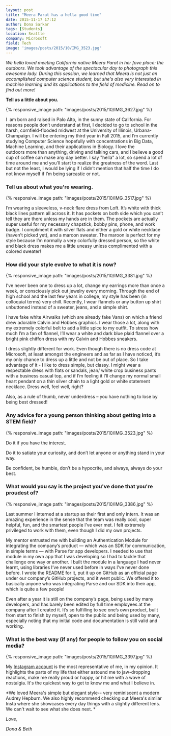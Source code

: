 ```yaml
---
layout: post
title: "Meera Parat has a hella good time"
date: 2015-11-17 17:12
author: Dona Sarkar
tags: [Students]
location: Seattle
company: Microsoft
field: Tech
image: 'images/posts/2015/10/IMG_3523.jpg'
---
```


*We hella loved meeting California native Meera Parat in her fave place: the outdoors. We took advantage of the spectacular day to photograph this awesome lady. During this session, we learned that Meera is not just an accomplished computer science student, but she's also very interested in machine learning and its applications to the field of medicine. Read on to find out more!*

**Tell us a little about you.**

{% responsive_image path: "images/posts/2015/10/IMG_3627.jpg" %}

I  am born and raised in Palo Alto, in the sunny state of California. For reasons people don’t understand at first, I decided to go to school in the harsh, cornfield-flooded midwest at the University of Illinois, Urbana-Champaign. I will be entering my third year in Fall 2015, and I’m currently studying Computer Science hopefully with concentrations in Big Data, Machine Learning, and their applications in Biology. I love the outdoors more than anything, driving and talking cars, and I believe a good cup of coffee can make any day better. I say "hella" a lot, so spend a lot of time around me and you’ll start to realize the greatness of the word. Last but not the least, I would be lying if I didn’t mention that half the time I do not know myself if I’m being sarcastic or not.

### Tell us about what you're wearing.

{% responsive_image path: "images/posts/2015/10/IMG_3517.jpg" %} 

I’m wearing a sleeveless, v-neck flare dress from Loft. It’s white with thick black lines pattern all across it. It has pockets on both side which you can’t tell they are there unless my hands are in them. The pockets are actually super useful for my necessary chapstick, bobby pins, phone, and work badge. I compliment it with silver flats and either a gold or white necklace (haven’t picked yet), and a maroon sweater. The maroon is perfect for my style because I’m normally a very colorfully dressed person, so the white and black dress makes me a little uneasy unless complimented with a colored sweater!

### How did your style evolve to what it is now?

{% responsive_image path: "images/posts/2015/10/IMG_3381.jpg" %}

I’ve never been one to dress up a lot, change my earrings more than once a week, or consciously pick out jewelry every morning. Through the end of high school and the last few years in college, my style has been (in colloquial terms) very chill. Recently, I wear flannels or any button up shirt unbuttoned instead of a sweater, jeans, and a simple shirt.

I have fake white Airwalks (which are already fake Vans) on which a friend drew adorable Calvin and Hobbes graphics. I wear those a lot, along with my extremely colorful belt to add a little spice to my outfit. To stress how much I’m a fan of flannel, I’ll wear a white and dark blue plaid flannel over a bright pink chiffon dress with my Calvin and Hobbes sneakers.

I dress slightly different for work. Even though there is no dress code at Microsoft, at least amongst the engineers and as far as I have noticed, it’s my only chance to dress up a little and not be out of place. So I take advantage of it - I like to dress simple, but classy. I might wear a respectable dress with flats or sandals, jean/ white crop business pants with a business casual top, and if I’m feeling it I’ll change my normal small heart pendant on a thin silver chain to a light gold or white statement necklace. Dress well, feel well, right?

Also, as a rule of thumb, never underdress – you have nothing to lose by being best dressed!

### Any advice for a young person thinking about getting into a STEM field?

{% responsive_image path: "images/posts/2015/10/IMG_3523.jpg" %}

Do it if you have the interest.

Do it to satiate your curiosity, and don’t let anyone or anything stand in your way.

Be confident, be humble, don’t be a hypocrite, and always, always do your best.

### What would you say is the project you've done that you're proudest of?

{% responsive_image path: "images/posts/2015/10/IMG_3386.jpg" %}

Last summer I interned at a startup as their first and only intern. It was an amazing experience in the sense that the team was really cool, super helpful, fun, and the smartest people I’ve ever met. I felt extremely privileged to work with them, even though I did my own projects.

My mentor entrusted me with building an Authentication Module for integrating the company’s product — which was an SDK for communication, in simple terms — with Parse for app developers. I needed to use that module in my own app that I was developing so I had to tackle that challenge one way or another. I built the module in a language I had never learnt, using libraries I’ve never used before in ways I’ve never done before. I wrote the README for it, put it up on GitHub as an official page under our company’s GitHub projects, and it went public. We offered it to basically anyone who was integrating Parse and our SDK into their app, which is quite a few people!

Even after a year it is still on the company’s page, being used by many developers, and has barely been edited by full time employees at the company after I created it. It’s so fulfilling to see one’s own product, built from start to finish by myself, open to the public and being used by many, especially noting that my initial code and documentation is still valid and working.

### What is the best way (if any) for people to follow you on social media?
{% responsive_image path: "images/posts/2015/10/IMG_3397.jpg" %}

My [Instagram account](https://instagram.com/meeraparat/) is the most representative of me, in my opinion. It highlights the parts of my life that either astound me to jaw-dropping reactions, make me really proud or happy, or hit me with a wave of nostalgia. It's the quickest way to get to know me and what I believe in.

*We loved Meera's simple but elegant style-- very reminiscent a modern Audrey Hepburn. We also highly recommend checking out Meera's similar Insta where she showcases every day things with a slightly different lens. We can't wait to see what she does next. *

*Love,*

*Dona & Beth*
